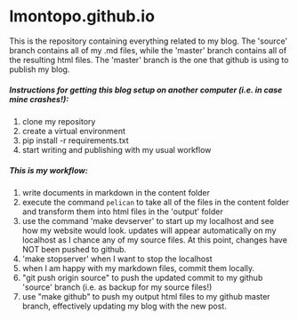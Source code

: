 lmontopo.github.io
==================


This is the repository containing everything related to my blog.  The 'source' branch contains all of my .md files,
while the 'master' branch contains all of the resulting html files.  The 'master' branch is the one that github is 
using to publish my blog. 

##### Instructions for getting this blog setup on another computer (i.e. in case mine crashes!):

1. clone my repository
2. create a virtual environment
3. pip install -r requirements.txt
4. start writing and publishing with my usual workflow

##### This is my workflow:
1. write documents in markdown in the content folder
2. execute the command `pelican` to take all of the files in the content folder and transform them into html files in the 'output' folder
2. use the command 'make devserver' to start up my localhost and see how my website would look.  updates will appear 
automatically on my localhost as I chance any of my source files.  At this point, changes have NOT been pushed to github.
3. 'make stopserver' when I want to stop the localhost
4. when I am happy with my markdown files, commit them locally.
5. "git push origin source" to push the updated commit to my github 'source' branch (i.e. as backup for my source files!)
6. use "make github" to push my output html files to my github master branch, effectively updating my blog with 
the new post.



